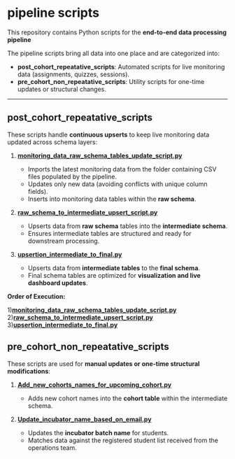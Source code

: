 # pipeline scripts

This repository contains Python scripts for the **end-to-end data processing pipeline** 

The pipeline scripts bring all data into one place and are categorized into:

* **post_cohort_repeatative_scripts**: Automated scripts for live monitoring data (assignments, quizzes, sessions).
* **pre_cohort_non_repeatative_scripts**: Utility scripts for one-time updates or structural changes.

---
## post_cohort_repeatative_scripts

These scripts handle **continuous upserts** to keep live monitoring data updated across schema layers:

1. **[monitoring\_data\_raw\_schema\_tables\_update\_script.py](https://github.com/VigyanShaala-Tech/deployment_scripts/blob/main/pipeline/post_cohort_repeatative_script/monitoring_data_raw_schema_tables_update_script.py)**

   * Imports the latest monitoring data from the folder containing CSV files populated by the pipeline.
   * Updates only new data (avoiding conflicts with unique column fields).
   * Inserts into monitoring data tables within the **raw schema**.

2. **[raw\_schema\_to\_intermediate\_upsert\_script.py](https://github.com/VigyanShaala-Tech/deployment_scripts/blob/main/pipeline/post_cohort_repeatative_script/raw_schema_to_intermediate_upsert_script.py)**

   * Upserts data from **raw schema** tables into the **intermediate schema**.
   * Ensures intermediate tables are structured and ready for downstream processing.

3. **[upsertion\_intermediate\_to\_final.py](https://github.com/VigyanShaala-Tech/deployment_scripts/blob/main/pipeline/post_cohort_repeatative_script/upsertion_intermediate_to_final.py)**

   * Upserts data from **intermediate tables** to the **final schema**.
   * Final schema tables are optimized for **visualization and live dashboard updates**.

**Order of Execution:**

1)**[monitoring\_data\_raw\_schema\_tables\_update\_script.py](https://github.com/VigyanShaala-Tech/deployment_scripts/blob/main/pipeline/post_cohort_repeatative_script/monitoring_data_raw_schema_tables_update_script.py)**  
2)**[raw\_schema\_to\_intermediate\_upsert\_script.py](https://github.com/VigyanShaala-Tech/deployment_scripts/blob/main/pipeline/post_cohort_repeatative_script/raw_schema_to_intermediate_upsert_script.py)**  
3)**[upsertion\_intermediate\_to\_final.py](https://github.com/VigyanShaala-Tech/deployment_scripts/blob/main/pipeline/post_cohort_repeatative_script/upsertion_intermediate_to_final.py)**


## pre_cohort_non_repeatative_scripts

These scripts are used for **manual updates or one-time structural modifications**:

1. **[Add\_new\_cohorts\_names\_for\_upcoming\_cohort.py](https://github.com/VigyanShaala-Tech/deployment_scripts/blob/main/pipeline/pre_cohort_non_repeatative_script/Add_new_cohorts_names_for_upcoming_cohort.py)**

   * Adds new cohort names into the **cohort table** within the intermediate schema.

2. **[Update\_incubator\_name\_based\_on\_email.py](https://github.com/VigyanShaala-Tech/deployment_scripts/blob/main/pipeline/pre_cohort_non_repeatative_script/Update_incubator_name_based_on_email.py)**

   * Updates the **incubator batch name** for students.
   * Matches data against the registered student list received from the operations team.
